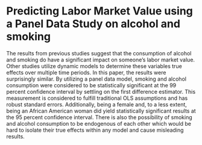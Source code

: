 # Predicting Labor Market Value using a Panel Data Study on alcohol and smoking

The results from previous studies suggest that the consumption of alcohol and smoking do have a significant impact on someone’s labor market value. Other studies utilize dynamic models to determine these variables true effects over multiple time periods. In this paper, the results were surprisingly similar. By utilizing a panel data model, smoking and alcohol consumption were considered to be statistically significant at the 99 percent confidence interval by settling on the first difference estimator. This measurement is considered to fulfill traditional OLS assumptions and has robust standard errors. Additionally, being a female and, to a less extent, being an African American woman did yield statistically significant results at the 95 percent confidence interval. There is also the possibility of smoking and alcohol consumption to be endogenous of each other which would be hard to isolate their true effects within any model and cause misleading results. 

